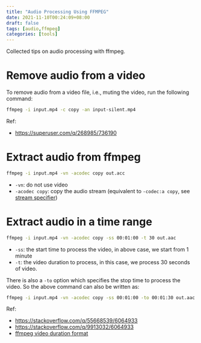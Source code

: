 ```yaml
---
title: "Audio Processing Using FFMPEG"
date: 2021-11-10T00:24:09+08:00
draft: false
tags: [audio,ffmpeg]
categories: [tools]
---
```


Collected tips on audio processing with ffmpeg.

<!--more-->

# Remove audio from a video

To remove audio from a video file, i.e., muting the video, run the following
command:

```bash
ffmpeg -i input.mp4 -c copy -an input-silent.mp4
```

Ref:

+ https://superuser.com/q/268985/736190

# Extract audio from ffmpeg

```bash
ffmpeg -i input.mp4 -vn -acodec copy out.acc
```

+ `-vn`: do not use video
+ `-acodec copy`: copy the audio stream (equivalent to `-codec:a copy`, see [stream specifier](https://ffmpeg.org/ffmpeg.html#toc-Stream-specifiers-1))


# Extract audio in a time range

```bash
ffmpeg -i input.mp4 -vn -acodec copy -ss 00:01:00 -t 30 out.aac
```

+ `-ss`: the start time to process the video, in above case, we start from 1 minute
+ `-t`: the video duration to process, in this case, we process 30 seconds of video.

There is also a `-to` option which specifies the stop time to process the video. So the above command can also be written as:

```bash
ffmpeg -i input.mp4 -vn -acodec copy -ss 00:01:00 -to 00:01:30 out.aac
```

Ref:

+ https://stackoverflow.com/q/55668539/6064933
+ https://stackoverflow.com/q/9913032/6064933
+ [ffmpeg video duration format](https://ffmpeg.org/ffmpeg-utils.html#Time-duration)
